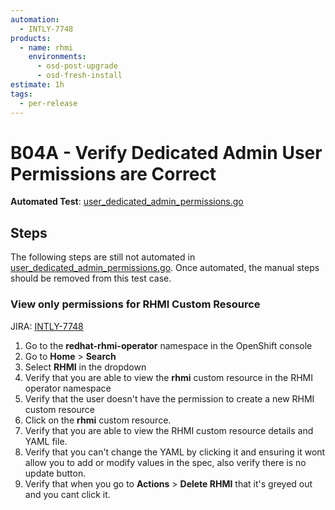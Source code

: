 ```yaml
---
automation:
  - INTLY-7748
products:
  - name: rhmi
    environments:
      - osd-post-upgrade
      - osd-fresh-install
estimate: 1h
tags:
  - per-release
---
```


# B04A - Verify Dedicated Admin User Permissions are Correct

**Automated Test**: [user_dedicated_admin_permissions.go](https://github.com/integr8ly/integreatly-operator/blob/master/test/common/user_dedicated_admin_permissions.go)

## Steps

The following steps are still not automated in [user_dedicated_admin_permissions.go](https://github.com/integr8ly/integreatly-operator/blob/master/test/common/user_dedicated_admin_permissions.go). Once automated, the manual steps should be removed from this test case.

### View only permissions for RHMI Custom Resource

JIRA: [INTLY-7748](https://issues.redhat.com/browse/INTLY-7748)

1. Go to the **redhat-rhmi-operator** namespace in the OpenShift console
2. Go to **Home** > **Search**
3. Select **RHMI** in the dropdown
4. Verify that you are able to view the **rhmi** custom resource in the RHMI operator namespace
5. Verify that the user doesn't have the permission to create a new RHMI custom resource 
6. Click on the **rhmi** custom resource.
7. Verify that you are able to view the RHMI custom resource details and YAML file.
8. Verify that you can't change the YAML by clicking it and ensuring it wont allow you to add or modify values in the spec, also verify there is no update button.
9. Verify that when you go to **Actions** > **Delete RHMI** that it's greyed out and you cant click it.